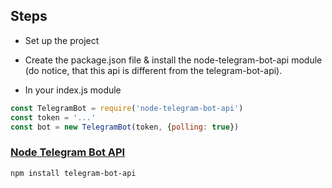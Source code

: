 ## Steps

- Set up the project 

* Create the package.json file & install the node-telegram-bot-api module (do notice, that this api is different from the telegram-bot-api).

* In your index.js module

```JavaScript
const TelegramBot = require('node-telegram-bot-api')
const token = '...'
const bot = new TelegramBot(token, {polling: true})
```


### [Node Telegram Bot API](https://www.npmjs.com/package/node-telegram-bot-api)

```
npm install telegram-bot-api
```